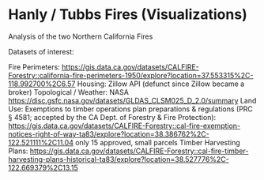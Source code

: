 # Hanly / Tubbs Fires (Visualizations)

Analysis of the two Northern California Fires

Datasets of interest:

Fire Perimeters: https://gis.data.ca.gov/datasets/CALFIRE-Forestry::california-fire-perimeters-1950/explore?location=37.553315%2C-118.992700%2C6.57
Housing:
Zillow API (defunct since Zillow became a broker)
Topological / Weather:
NASA https://disc.gsfc.nasa.gov/datasets/GLDAS_CLSM025_D_2.0/summary
Land Use:
Exemptions to timber operations plan preparations & regulations (PRC § 4581; accepted by the CA Dept. of Forestry & Fire Protection): https://gis.data.ca.gov/datasets/CALFIRE-Forestry::cal-fire-exemption-notices-right-of-way-ta83/explore?location=38.386762%2C-122.521111%2C11.04 only 15 approved, small parcels
Timber Harvesting Plans: https://gis.data.ca.gov/datasets/CALFIRE-Forestry::cal-fire-timber-harvesting-plans-historical-ta83/explore?location=38.527776%2C-122.669379%2C13.15
